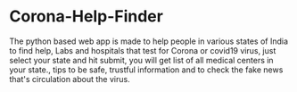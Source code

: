 # Corona-Help-Finder
The python based web app is made to help people in various states of India to find help, Labs and hospitals that test for Corona or covid19 virus, just select your state and hit submit, you will get list of all medical centers in your state., tips to be safe, trustful information and to check the fake news that's circulation about the virus.
